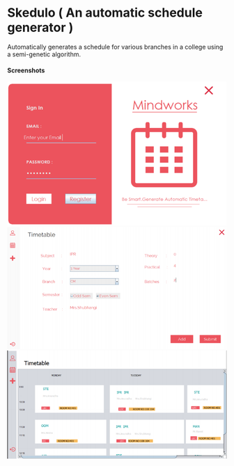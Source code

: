 # Skedulo ( An automatic schedule generator )
Automatically generates a schedule for various branches in a college using a semi-genetic algorithm.

#### Screenshots
![Login Page](documentation/images/login-page.PNG)
![Generate Schedule Page](documentation/images/create-schedule-page.PNG)
![Schedule Page](documentation/images/schedul-page.PNG)
